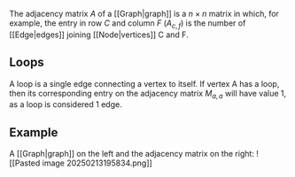 The adjacency matrix $A$ of a [[Graph|graph]] is a $n \times n$ matrix in which, for example, the entry in row $C$ and column $F$ ($A_{c,f}$) is the number of [[Edge|edges]] joining [[Node|vertices]] C and F.
## Loops
A loop is a single edge connecting a vertex to itself. If vertex A has a loop, then its corresponding entry on the adjacency matrix $M_{a,a}$ will have value 1, as a loop is considered 1 edge.
## Example
A [[Graph|graph]] on the left and the adjacency matrix on the right: 
![[Pasted image 20250213195834.png]]